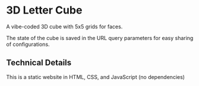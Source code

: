 # 3D Letter Cube 

A vibe-coded 3D cube with 5x5 grids for faces.

The state of the cube is saved in the URL query parameters for easy sharing
of configurations.

## Technical Details

This is a static website in HTML, CSS, and JavaScript (no dependencies)
